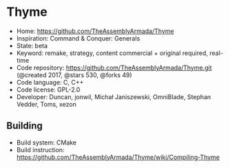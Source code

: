 # Thyme

- Home: https://github.com/TheAssemblyArmada/Thyme
- Inspiration: Command & Conquer: Generals
- State: beta
- Keyword: remake, strategy, content commercial + original required, real-time
- Code repository: https://github.com/TheAssemblyArmada/Thyme.git (@created 2017, @stars 530, @forks 49)
- Code language: C, C++
- Code license: GPL-2.0
- Developer: Duncan, jonwil, Michał Janiszewski, OmniBlade, Stephan Vedder, Toms, xezon

## Building

- Build system: CMake
- Build instruction: https://github.com/TheAssemblyArmada/Thyme/wiki/Compiling-Thyme
